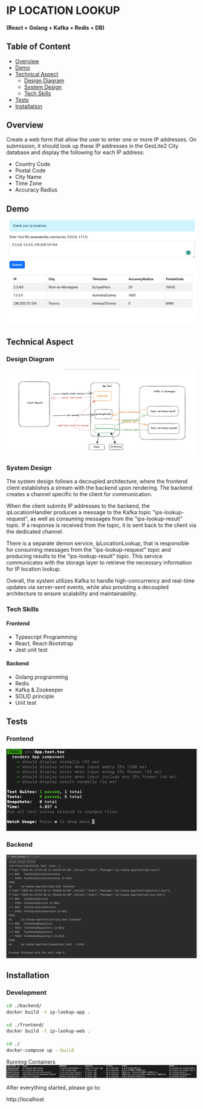 # IP LOCATION LOOKUP 
#### (React + Golang + Kafka + Redis + DB)

## Table of Content
* [Overview](#overview)
* [Demo](#demo)
* [Technical Aspect](#technical-aspect)
    * [Design Diagram](#design-diagram)
    * [System Design](#system-diagram)
    * [Tech Skills](#tech-skills)
* [Tests](#tests)
* [Installation](#installation)



## Overview
Create a web form that allow the user to enter one or more IP addresses. On submission, it
should look up these IP addresses in the GeoLite2 City database and display the following for
each IP address:

- Country Code
- Postal Code
- City Name
- Time Zone
- Accuracy Radius

## Demo

![demo](./docs/ui.png)


## Technical Aspect


### Design Diagram

![design_diagram](./docs/design.png)

### System Design

The system design follows a decoupled architecture, where the frontend client establishes a stream with the backend upon rendering. The backend creates a channel specific to the client for communication.

When the client submits IP addresses to the backend, the ipLocationHandler produces a message to the Kafka topic "ips-lookup-request", as well as consuming messages from the "ips-lookup-result" topic. If a response is received from the topic, it is sent back to the client via the dedicated channel.

There is a separate demon service, ipLocationLookup, that is responsible for consuming messages from the "ips-lookup-request" topic and producing results to the "ips-lookup-result" topic. This service communicates with the storage layer to retrieve the necessary information for IP location lookup.

Overall, the system utilizes Kafka to handle high-concurrency and real-time updates via server-sent events, while also providing a decoupled architecture to ensure scalability and maintainability.

### Tech Skills

#### Frontend
- Typescript Programming
- React, React-Bootstrap
- Jest unit test

#### Backend
- Golang programming
- Redis
- Kafka & Zookeeper
- SOLID principle
- Unit test

## Tests

### Frontend

![jest_test](./docs/jest_test.png)

### Backend

![go_test](./docs/go_test.png)


## Installation

### Development

```zsh
cd ./backend/
docker build -t ip-lookup-app .

cd ./frontend/
docker build -t ip-lookup-web .

cd ./
docker-compose up --build
```

Running Containers 
![container](./docs/container.png)

After everything started, please go to:

http://localhost
